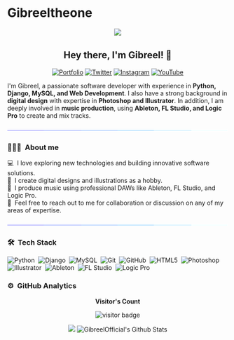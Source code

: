 # Gibreeltheone
<!-- Header -->
<p align="center"><img src="./assets/.Github banner.png"></p>
<h2 align="center">Hey there, I'm Gibreel! 👋</h2>
<p align="center">
  <a href="https://Gibreeltheone.dev"><img src="https://img.shields.io/badge/Portfolio-black?style=for-the-badge&logo=github" alt="Portfolio"></a> 
  <a href="https://twitter.com/gibreeltheone"><img src="https://img.shields.io/badge/Twitter-black?style=for-the-badge&logo=twitter" alt="Twitter"></a>
  <a href="https://instagram.com/gibreeltheone"><img src="https://img.shields.io/badge/Instagram-black?style=for-the-badge&logo=instagram" alt="Instagram"></a>
  <a href="https://youtube.com/@gibreeltheone"><img src="https://img.shields.io/badge/YouTube-black?style=for-the-badge&logo=youtube&logoColor=FF0000" alt="YouTube"></a>
</p>

<!-- Short introduction -->
I'm Gibreel, a passionate software developer with experience in **Python, Django, MySQL, and Web Development**. I also have a strong background in **digital design** with expertise in **Photoshop and Illustrator**. In addition, I am deeply involved in **music production**, using **Ableton, FL Studio, and Logic Pro** to create and mix tracks.

<img src="./assets/bar.gif">

### 👨🏻‍💻 &nbsp;About me

💻 &nbsp;I love exploring new technologies and building innovative software solutions.\
🎨 &nbsp;I create digital designs and illustrations as a hobby.\
🎵 &nbsp;I produce music using professional DAWs like Ableton, FL Studio, and Logic Pro.\
💬 &nbsp;Feel free to reach out to me for collaboration or discussion on any of my areas of expertise.

<img src="./assets/bar.gif">

### 🛠 &nbsp;Tech Stack
![Python](https://img.shields.io/badge/-Python-05122A?style=for-the-badge&logo=python&logoColor=3776AB)&nbsp;
![Django](https://img.shields.io/badge/-Django-05122A?style=for-the-badge&logo=django&logoColor=092E20)&nbsp;
![MySQL](https://img.shields.io/badge/-MySQL-05122A?style=for-the-badge&logo=mysql&logoColor=4479A1)&nbsp;
![Git](https://img.shields.io/badge/-Git-05122A?style=for-the-badge&logo=git)&nbsp;
![GitHub](https://img.shields.io/badge/-GitHub-05122A?style=for-the-badge&logo=github)&nbsp;
![HTML5](https://img.shields.io/badge/-HTML5_&_CSS-05122A?style=for-the-badge&logo=html5&logoColor=FFCA28)&nbsp;
![Photoshop](https://img.shields.io/badge/-Photoshop-05122A?style=for-the-badge&logo=adobe-photoshop&logoColor=31A8FF)&nbsp;
![Illustrator](https://img.shields.io/badge/-Illustrator-05122A?style=for-the-badge&logo=adobe-illustrator&logoColor=FF9A00)&nbsp;
![Ableton](https://img.shields.io/badge/-Ableton_Live-05122A?style=for-the-badge&logo=ableton-live&logoColor=000000)&nbsp;
![FL Studio](https://img.shields.io/badge/-FL_Studio-05122A?style=for-the-badge&logo=image-line&logoColor=F28E1C)&nbsp;
![Logic Pro](https://img.shields.io/badge/-Logic_Pro-05122A?style=for-the-badge&logo=apple&logoColor=FFFFFF)&nbsp;

### ⚙️ &nbsp;GitHub Analytics
<p align="center"><b>Visitor's Count</b></p>
<p align="center"><img src="https://profile-counter.glitch.me/GibreelOfficial/count.svg" alt="visitor badge"/></p>

<p align="center">
  <span>
    <img src="https://github-readme-stats.vercel.app/api/top-langs/?username=GibreelOfficial&layout=compact&hide=TSQL&title_color=7A7ADB&icon_color=2234AE&text_color=D3D3D3&bg_color=0,000000,130F40">  
  </span>
  <span>
    <img src="https://github-readme-stats.vercel.app/api?username=GibreelOfficial&include_all_commits=true&count_private=true&show_icons=true&line_height=20&title_color=7A7ADB&icon_color=2234AE&text_color=D3D3D3&bg_color=0,000000,130F40" alt="GibreelOfficial's Github Stats">
  </span>
</p>
